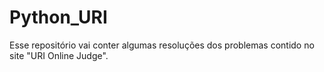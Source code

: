 # Python_URI
Esse repositório vai conter algumas resoluções dos problemas contido no site "URI Online Judge". 
